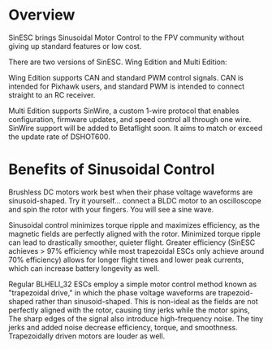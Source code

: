 # Overview
SinESC brings Sinusoidal Motor Control to the FPV community without giving up standard features or low cost.

There are two versions of SinESC. Wing Edition and Multi Edition:

Wing Edition supports CAN and standard PWM control signals. CAN is intended for Pixhawk users, and standard PWM is intended to connect straight to an RC receiver.

Multi Edition supports SinWire, a custom 1-wire protocol that enables configuration, firmware updates, and speed control all through one wire.
SinWire support will be added to Betaflight soon. It aims to match or exceed the update rate of DSHOT600.
# Benefits of Sinusoidal Control
Brushless DC motors work best when their phase voltage waveforms are sinusoid-shaped. Try it yourself... connect a BLDC motor to an oscilloscope and spin the rotor with your fingers. You will see a sine wave. 

Sinusoidal control minimizes torque ripple and maximizes efficiency, as the magnetic fields are perfectly aligned with the rotor. Minimized torque ripple can lead to drastically smoother, quieter flight. Greater efficiency (SinESC achieves > 97% efficiency while most trapezoidal ESCs only achieve around 70% efficiency) allows for longer flight times and lower peak currents, which can increase battery longevity as well.

Regular BLHELI_32 ESCs employ a simple motor control method known as "trapezoidal drive," in which the phase voltage waveforms are trapezoid-shaped rather than sinusoid-shaped. This is non-ideal as the fields are not perfectly aligned with the rotor, causing tiny jerks while the motor spins, The sharp edges of the signal also introduce high-frequency noise. The tiny jerks and added noise decrease efficiency, torque, and smoothness. Trapezoidally driven motors are louder as well.
